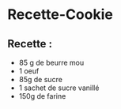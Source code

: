 # Recette-Cookie
## Recette :
- 85 g de beurre mou
- 1 oeuf
- 85g de sucre
- 1 sachet de sucre vanillé
- 150g de farine
